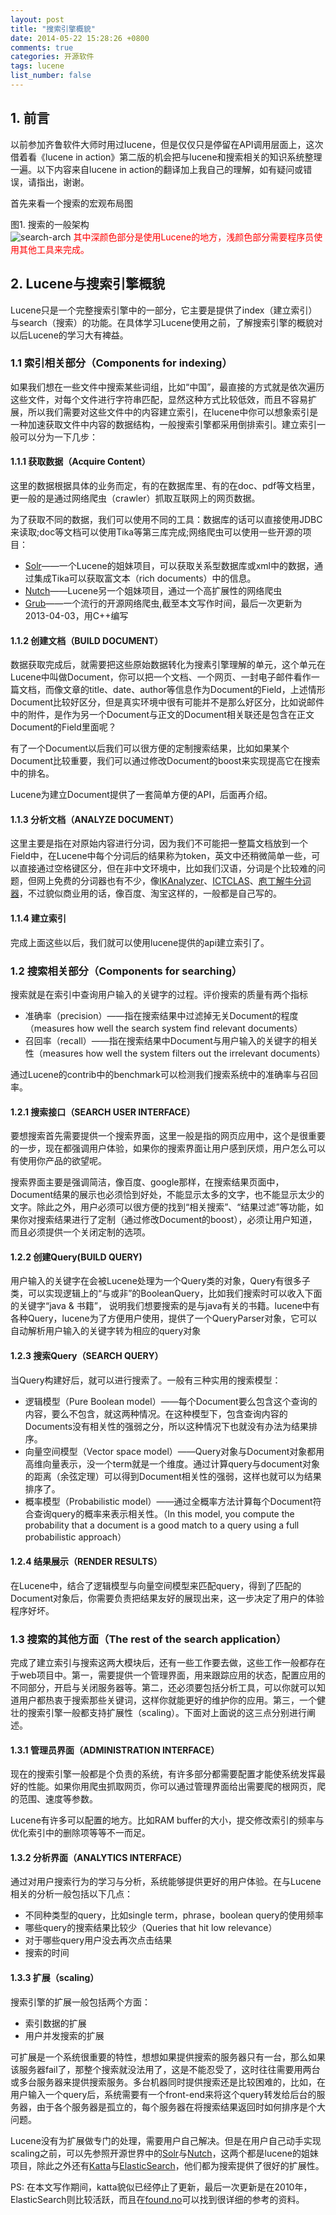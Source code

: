 ```yaml
---
layout: post
title: "搜索引擎概貌"
date: 2014-05-22 15:28:26 +0800
comments: true
categories: 开源软件
tags: lucene
list_number: false
---
```


## 1. 前言
以前参加齐鲁软件大师时用过lucene，但是仅仅只是停留在API调用层面上，这次借着看《lucene in action》第二版的机会把与lucene和搜索相关的知识系统整理一遍。以下内容来自lucene in action的翻译加上我自己的理解，如有疑问或错误，请指出，谢谢。
<!--more-->
首先来看一个搜索的宏观布局图

图1. 搜索的一般架构<br>
<img src="http://img02.taobaocdn.com/imgextra/i2/581166664/TB2810wapXXXXclXXXXXXXXXXXX_!!581166664.png" alt=" search-arch"/>
<font color="red">其中深颜色部分是使用Lucene的地方，浅颜色部分需要程序员使用其他工具来完成。</font>

## 2. Lucene与搜索引擎概貌

Lucene只是一个完整搜索引擎中的一部分，它主要是提供了index（建立索引）与search（搜索）的功能。在具体学习Lucene使用之前，了解搜索引擎的概貌对以后Lucene的学习大有裨益。

### 1.1 索引相关部分（Components for indexing）

如果我们想在一些文件中搜索某些词组，比如“中国”，最直接的方式就是依次遍历这些文件，对每个文件进行字符串匹配，显然这种方式比较低效，而且不容易扩展，所以我们需要对这些文件中的内容建立索引，在lucene中你可以想象索引是一种加速获取文件中内容的数据结构，一般搜索引擎都采用倒排索引。建立索引一般可以分为一下几步：

#### 1.1.1 获取数据（Acquire Content）

这里的数据根据具体的业务而定，有的在数据库里、有的在doc、pdf等文档里，更一般的是通过网络爬虫（crawler）抓取互联网上的网页数据。

为了获取不同的数据，我们可以使用不同的工具：数据库的话可以直接使用JDBC来读取;doc等文档可以使用Tika等第三库完成;网络爬虫可以使用一些开源的项目：

* [Solr][solr]——一个Lucene的姐妹项目，可以获取关系型数据库或xml中的数据，通过集成Tika可以获取富文本（rich documents）中的信息。
* [Nutch][nutch]——Lucene另一个姐妹项目，通过一个高扩展性的网络爬虫
* [Grub][grub]——一个流行的开源网络爬虫,截至本文写作时间，最后一次更新为2013-04-03，用C++编写

#### 1.1.2 创建文档（BUILD DOCUMENT）

数据获取完成后，就需要把这些原始数据转化为搜素引擎理解的单元，这个单元在Lucene中叫做Document，你可以把一个文档、一个网页、一封电子邮件看作一篇文档，而像文章的title、date、author等信息作为Document的Field，上述情形Document比较好区分，但是真实环境中很有可能并不是那么好区分，比如说邮件中的附件，是作为另一个Document与正文的Document相关联还是包含在正文Document的Field里面呢？

有了一个Document以后我们可以很方便的定制搜索结果，比如如果某个Document比较重要，我们可以通过修改Document的boost来实现提高它在搜索中的排名。

Lucene为建立Document提供了一套简单方便的API，后面再介绍。

#### 1.1.3 分析文档（ANALYZE DOCUMENT）

这里主要是指在对原始内容进行分词，因为我们不可能把一整篇文档放到一个Field中，在Lucene中每个分词后的结果称为token，英文中还稍微简单一些，可以直接通过空格键区分，但在非中文环境中，比如我们汉语，分词是个比较难的问题，但网上免费的分词器也有不少，像[IKAnalyzer][ik]、[ICTCLAS][ictclas]、[庖丁解牛分词器][paoding]，不过貌似商业用的话，像百度、淘宝这样的，一般都是自己写的。

#### 1.1.4 建立索引

完成上面这些以后，我们就可以使用lucene提供的api建立索引了。

### 1.2 搜索相关部分（Components for searching）

搜索就是在索引中查询用户输入的关键字的过程。评价搜索的质量有两个指标

* 准确率（precision）——指在搜索结果中过滤掉无关Document的程度（measures how well the search system find relevant documents）
* 召回率（recall）——指在搜索结果中Document与用户输入的关键字的相关性（measures how well the system filters out the irrelevant documents）

通过Lucene的contrib中的benchmark可以检测我们搜索系统中的准确率与召回率。

#### 1.2.1 搜索接口（SEARCH USER INTERFACE）

要想搜索首先需要提供一个搜索界面，这里一般是指的网页应用中，这个是很重要的一步，现在都强调用户体验，如果你的搜索界面让用户感到厌烦，用户怎么可以有使用你产品的欲望呢。

搜索界面主要是强调简洁，像百度、google那样，在搜索结果页面中，Document结果的展示也必须恰到好处，不能显示太多的文字，也不能显示太少的文字。除此之外，用户必须可以很方便的找到“相关搜索”、“结果过滤”等功能，如果你对搜索结果进行了定制（通过修改Document的boost），必须让用户知道，而且必须提供一个关闭定制的选项。

#### 1.2.2 创建Query(BUILD QUERY)

用户输入的关键字在会被Lucene处理为一个Query类的对象，Query有很多子类，可以实现逻辑上的“与或非”的BooleanQuery，比如我们搜索时可以收入下面的关键字“java & 书籍”， 说明我们想要搜索的是与java有关的书籍。lucene中有各种Query，lucene为了方便用户使用，提供了一个QueryParser对象，它可以自动解析用户输入的关键字转为相应的query对象

#### 1.2.3 搜索Query（SEARCH QUERY）

当Query构建好后，就可以进行搜索了。一般有三种实用的搜索模型：

* 逻辑模型（Pure Boolean model）——每个Document要么包含这个查询的内容，要么不包含，就这两种情况。在这种模型下，包含查询内容的Documents没有相关性的强弱之分，所以这种情况下也就没有办法为结果排序。
* 向量空间模型（Vector space model）——Query对象与Document对象都用高维向量表示，没一个term就是一个维度。通过计算query与document对象的距离（余弦定理）可以得到Document相关性的强弱，这样也就可以为结果排序了。
* 概率模型（Probabilistic model）——通过全概率方法计算每个Document符合查询query的概率来表示相关性。（In this model, you compute the probability that a document
is a good match to a query using a full probabilistic approach）

#### 1.2.4 结果展示（RENDER RESULTS）

在Lucene中，结合了逻辑模型与向量空间模型来匹配query，得到了匹配的Document对象后，你需要负责把结果友好的展现出来，这一步决定了用户的体验程序好坏。

### 1.3 搜索的其他方面（The rest of the search application）

完成了建立索引与搜索这两大模块后，还有一些工作要去做，这些工作一般都存在于web项目中。第一，需要提供一个管理界面，用来跟踪应用的状态，配置应用的不同部分，开启与关闭服务器等。第二，还必须要包括分析工具，可以你就可以知道用户都热衷于搜索那些关键词，这样你就能更好的维护你的应用。第三，一个健壮的搜索引擎一般都支持扩展性（scaling）。下面对上面说的这三点分别进行阐述。


#### 1.3.1 管理员界面（ADMINISTRATION INTERFACE）

现在的搜索引擎一般都是个负责的系统，有许多部分都需要配置才能使系统发挥最好的性能。如果你用爬虫抓取网页，你可以通过管理界面给出需要爬的根网页，爬的范围、速度等参数。

Lucene有许多可以配置的地方。比如RAM buffer的大小，提交修改索引的频率与优化索引中的删除项等等不一而足。

#### 1.3.2 分析界面（ANALYTICS INTERFACE）

通过对用户搜索行为的学习与分析，系统能够提供更好的用户体验。在与Lucene相关的分析一般包括以下几点：

* 不同种类型的query，比如single term，phrase，boolean query的使用频率
* 哪些query的搜索结果比较少（Queries that hit low relevance）
* 对于哪些query用户没去再次点击结果
* 搜索的时间

#### 1.3.3 扩展（scaling）

搜索引擎的扩展一般包括两个方面：

* 索引数据的扩展
* 用户并发搜索的扩展

可扩展是一个系统很重要的特性，想想如果提供搜索的服务器只有一台，那么如果该服务器fail了，那整个搜索就没法用了，这是不能忍受了，这时往往需要用两台或多台服务器来提供搜索服务。多台机器同时提供搜索还是比较困难的，比如，在用户输入一个query后，系统需要有一个front-end来将这个query转发给后台的服务器，由于各个服务器是孤立的，每个服务器在将搜索结果返回时如何排序是个大问题。

Lucene没有为扩展做专门的处理，需要用户自己解决。但是在用户自己动手实现scaling之前，可以先参照开源世界中的[Solr][solr]与[Nutch][nutch]，这两个都是lucene的姐妹项目，除此之外还有[Katta][katta]与[ElasticSearch][es]，他们都为搜索提供了很好的扩展性。

PS: 在本文写作期间，katta貌似已经停止了更新，最后一次更新是在2010年，ElasticSearch则比较活跃，而且在[found.no][found]可以找到很详细的参考的资料。


[solr]: http://lucene.apache.org/solr/
[nutch]: http://nutch.apache.org/
[grub]: http://sourceforge.net/projects/grub/
[ik]: https://code.google.com/p/ik-analyzer/
[ictclas]: http://www.ictclas.org/
[paoding]: https://code.google.com/p/paoding/
[katta]: http://katta.sourceforge.net/
[es]: http://www.elasticsearch.com/
[found]: https://www.found.no/

